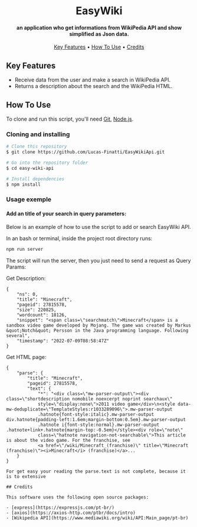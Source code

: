 <h1 align="center"> EasyWiki </h1>

<h4 align="center"> an application who get informations from WikiPedia API and show simplified as Json data. </h4>

<p align="center">
  <a href="#key-features">Key Features</a> •
  <a href="#how-to-use">How To Use</a> •
  <a href="#credits">Credits</a>
</p>

## Key Features

* Receive data from the user and make a search in WikiPedia API.
* Returns a description about the search and the WikiPedia HTML. 

## How To Use

To clone and run this script, you'll need [Git](https://git-scm.com), [Node.js](https://nodejs.org/en/).

### Cloning and installing

```bash
# Clone this repository
$ git clone https://github.com/Lucas-Finatti/EasyWikiApi.git

# Go into the repository folder
$ cd easy-wiki-api

# Install dependencies
$ npm install

```

### Usage exemple


#### Add an title of your search in query parameters:
Below is an example of how to use the script to add or search EasyWiki API.

In an bash or terminal, inside the project root directory runs:

```bash
npm run server
```

The script will run the server, then you just need to send a request as Query Params:

Get Description:
```Request:addres: localhost:3000/description?title=minecraft
{
	"ns": 0,
	"title": "Minecraft",
	"pageid": 27815578,
	"size": 220825,
	"wordcount": 18126,
	"snippet": "<span class=\"searchmatch\">Minecraft</span> is a sandbox video game developed by Mojang. The game was created by Markus &quot;Notch&quot; Persson in the Java programming language. Following several",
	"timestamp": "2022-07-09T08:58:47Z"
}
```
Get HTML page:
```Request:Addres: localhost:3000/description/page?page_id=27815578
{
    "parse": {
        "title": "Minecraft",
        "pageid": 27815578,
        "text": {
            "*": "<div class=\"mw-parser-output\"><div class=\"shortdescription nomobile noexcerpt noprint searchaux\" 
            style=\"display:none\">2011 video game</div>\n<style data-mw-deduplicate=\"TemplateStyles:r1033289096\">.mw-parser-output 
            .hatnote{font-style:italic}.mw-parser-output div.hatnote{padding-left:1.6em;margin-bottom:0.5em}.mw-parser-output 
            .hatnote i{font-style:normal}.mw-parser-output .hatnote+link+.hatnote{margin-top:-0.5em}</style><div role=\"note\" 
            class=\"hatnote navigation-not-searchable\">This article is about the video game. For the franchise, see 
            <a href=\"/wiki/Minecraft_(franchise)\" title=\"Minecraft (franchise)\"><i>Minecraft</i> (franchise)</a>...
    }
}

For get easy your reading the parse.text is not complete, because it is to extensive

## Credits

This software uses the following open source packages:

- [express](https://expressjs.com/pt-br/)
- [axios](https://axios-http.com/ptbr/docs/intro)
- [Wikipedia API](https://www.mediawiki.org/wiki/API:Main_page/pt-br)
